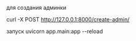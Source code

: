 для создания админки

curl -X POST http://127.0.0.1:8000/create-admin/

запуск
uvicorn app.main:app --reload




